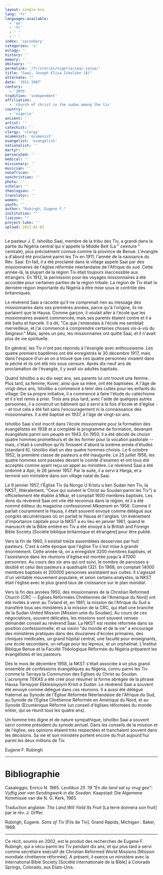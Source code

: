 ```yaml
---
layout: single-bio
lang: 'fr'
languages-available:
  - 'en'
  - 'fr'
  - ' '
  - ' '
index: 'secondary'
categories: 's'
eulogy: ''
history: ''
memory: ''
obituary: ''
permalink: '/fr/stories/nigeria/saai-josua/'
title: "Saai, Joseph Elisa Isholibo (A)"
alternate: ""
date: '1911-1987'
century:
  - '20th'
tradition: 'independent'
affiliation:
  - 'church of christ in the sudan among the tiv'
country:
  - 'nigeria'
ancient: ''
artist: ''
catechist: ''
clergy: 'clergy'
ecumenist: 'ecumenist'
evangelist: 'evangelist'
nationalist: ''
martyr: ''
persecuted: ''
medical: ''
missionary: ''
musician: ''
nonafrican: ''
nonchristian: ''
photo: ''
scholar: ''
theologian: ''
translator: ''
women: ''
youth: ''
author: "Rubingh, Eugene F."
institution: ""
liaison: ""
project-luke: ''
upload: 2011-01-01
---
```




Le pasteur J. E. Isholibo Saai, membre de la tribu des Tiv, a grandi dans la partie du Nigéria central qui s'appelle la Middle Belt (La " ceinture " centrale), plus précisément connue comme la province de Benue. L'évangile a d'abord été proclamé parmi les Tiv en 1911, l'année de la naissance du Rév. Saai. En fait, il a été proclamé dans le village appelé Saai par des missionnaires de l'église réformée néerlandaise de l'Afrique du sud. Cette année-là, la plupart de la région Tiv était toujours inaccessible aux étrangers. En 1912, la permission pour les voyages missionnaires à été accordée pour certaines parties de la région tribale. La région de Tiv était la dernière région importante du Nigéria à être mise sous le contrôle des britanniques.

Le révérend Saai a raconté qu'il ne comprenait rien au message des missionnaires dans ses premières années, parce qu'à l'origine, ils ne parlaient que le Hausa. Comme garçon, il voulait aller à l'école que les missionnaires avaient commencée, mais ses parents étaient contre et il a été battu et harcelé. Il a dit, "Ce que j'entendais à l'école me semblait merveilleux, et j'ai commencé à comprendre certaines choses vis-à-vis du Seigneur." Mais, après un peu, les missionnaires ont quitté Saai, et il n'avait plus de vie spirituelle.

En général, les Tiv n'ont pas répondu à l'évangile avec enthousiasme. Les quatre premiers baptêmes ont été enregistrés le 30 décembre 1917, mais dans l'espace d'un an on a trouvé que ces quatre personnes vivaient dans le péché et ils ont été mis sous censure. Après dix-neuf ans de proclamation de l'évangile, il y avait six adultes baptisés.

Quand Isholibo a eu dix-sept ans, ses parents lui ont trouvé une femme. Plus tard, sa femme, Kuver, ainsi que sa mère, ont été baptisées. A l'âge de vingt-deux ans, Isholibo a commencé à tenir des cultes pour les enfants du village. De sa propre initiative, il a commencé à faire l'étude du catéchisme et il s'est remis à prier. Trois ans plus tard, avec l'aide de quelques autres personnes, il a construit un bâtiment qui a servi à la fois d'école et d'église -- et tout cela a été fait sans l'encouragement ni la connaissance des missionnaires. Il a été baptisé en 1937, à l'âge de vingt-six ans.

Isholibo Saai s'est inscrit dans l'école missionnaire pour la formation des évangélistes en 1938 et a complété le programme de formation, devenant évangéliste parmi son peuple en 1943. En 1950, il a été décidé de choisir quatre hommes prometteurs et de les former pour la vocation pastorale -- mais, c'était à condition qu'ils finissent d'abord la sixième année d'études [standard 6]. Isholibo était un des quatre hommes choisis.  Le 6 octobre 1952, la première classe de pasteurs a été inaugurée. Le 25 juillet 1956, les quatre hommes sont passées devant le comité d'examen et ont tous été acceptés comme ayant reçu un appel au ministère. Le révérend Saai a été ordonné à Apir, le 26 janvier 1957. Par la suite, il a servi à Harga, et a terminé son ministère dans son village natal de Saai.

Le 9 janvier 1957, l'Église Tiv (la Nongo U Kristu u ken Sudan hen Tiv, la NKST, littéralement, "Ceux qui suivent le Christ au Soudan parmi les Tiv") a officiellement été établie à Mkar, et comptait 1600 membres baptisés. Les dons du révérend Saai ont vite été reconnus dans la région, et il a été nommé éditeur du magazine confessionnel *Mkaanem* en 1958. Comme il parlait couramment le Hausa, il était souvent envoyé comme délégué aux congrès œcuméniques où on parlait le Hausa et l'anglais. Un événement d'importance capitale pour la NKST a eu lieu en janvier 1961, quand le manuscrit de la Bible entière en Tiv a été envoyé à la British and Foreign Bible Society [Société biblique britannique et étrangère] pour être publié.

Vers la fin de 1960, il existait treize assemblées desservies par huit pasteurs. C'est à cette époque que l'église Tiv s'est mise à grandir énormément. Cette année-là, on a enregistré  3200 membres baptisés, et l'assistance dans les réunions d'église est montée jusqu'à 47000 personnes. Au cours des six ans qui ont suivi, le nombre de paroisses a doublé et celui des pasteurs a quadruplé (32). En 1968, on comptait 14000 membres baptisés et 200000 personnes assistaient aux cultes. Il s'agissait d'un véritable mouvement populaire, et selon certains analystes, la NKST était l'église avec le plus grand taux de croissance sur le plan mondial.

Vers la fin des années 1950, des missionnaires de la Christian Reformed Church [CRC -- Églises Réformées Chrétiennes de l'Amérique du Nord] ont été invités à venir au Tivland et, en 1961, la mission de l'Afrique du Sud a transféré tous ses ministères à la mission de la CRC, qui était une branche de la Sudan United Mission [Mission unie du Soudan]. Au cours de ces négociations, souvent délicates, les missions sont souvent venues demander conseil au révérend Saai. La NKST est restée réformée dans sa position confessionnelle, et sa vision "du monde et de la vie" a encouragé des ministères pratiques dans des douzaines d'écoles primaires, des cliniques médicales, un grand hôpital central, une faculté pour enseignants, une école secondaire, un refuge pour les lépreux, et un orphelinat. L'Institut Biblique Benue et la Faculté Théologique Réformée du Nigéria préparent les évangélistes et les pasteurs.

Dès le mois de décembre 1958, la NKST s'était associée à un plus grand ensemble de confessions évangéliques au Nigéria, connu parmi les Tiv comme la Tarraya la Communion des Églises du Christ au Soudan. L'acronyme TEKAS a été créé pour résumer la forme abrégée de la phrase Hausa *Tarrayyar Ekklesioyoyin Kristi a Sudan*. Le révérend Saai a souvent été envoyé comme délégué dans ces réunions. Il a aussi été délégué fraternel au Synode de l'Église Réformée Néerlandaise de l'Afrique du Sud, au Synode de l'Église Chrétienne Réformée en Amérique du Nord, et au Synode Œcuménique Réformé (un conseil d'églises réformées du monde entier, qui se réunit tous les quatre ans).

Un homme très digne et de nature sympathique, Isholibo Saai a souvent servi comme président du synode annuel. Dans les conseils de la mission et de l'église, ses opinions étaient très respectées et tranchaient souvent dans les décisions. Sa vie et son ministère portent encore du fruit aujourd'hui parmi les deux millions de Tiv.

Eugene F. Rubingh

---

# Bibliographie

Casaleggio, Enrico N. 1965. *Levitikus 25 :19 "En die land sal sy vrug gee": Vyftig jaar van Sendingwerk in die Soedan*. Kaapstad: Die Algemene Kommissie van die N. G. Kerk, 1965.

Traduction anglaise: *The Land Will Yield Its Fruit* [La terre donnera son fruit] par le rév. J. Orffer.

Rubingh, Eugene. *Sons of Tiv* [Fils de Tiv]. Grand Rapids, Michigan : Baker, 1969.

---

Ce récit, soumis en 2002, est le produit des recherches de Eugene F. Rubingh, qui a vécu parmi les Tiv pendant dix ans, et qui plus tard a servi comme secrétaire exécutif de Christian Reformed World Missions [Mission mondiale chrétienne réformée].  A présent, il exerce un ministère avec la International Bible Society [Société internationale de la Bible] à Colorado Springs, Colorado, aux Etats-Unis.
